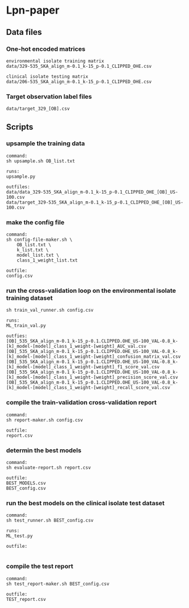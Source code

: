 # Lpn-paper

## Data files

### One-hot encoded matrices
```  
environmental isolate training matrix  
data/329-535_SKA_align_m-0.1_k-15_p-0.1_CLIPPED_OHE.csv  
  
clinical isolate testing matrix  
data/206-535_SKA_align_m-0.1_k-15_p-0.1_CLIPPED_OHE.csv  
```  

### Target observation label files
```data/target_329_[OB].csv```   


## Scripts

### upsample the training data
```
command:  
sh upsample.sh OB_list.txt  
  
runs:  
upsample.py   
  
outfiles:   
data/data_329-535_SKA_align_m-0.1_k-15_p-0.1_CLIPPED_OHE_[OB]_US-100.csv  
data/target_329-535_SKA_align_m-0.1_k-15_p-0.1_CLIPPED_OHE_[OB]_US-100.csv  
```  

### make the config file
```  
command:  
sh config-file-maker.sh \  
    OB_list.txt \  
    k_list.txt \  
    model_list.txt \  
    class_1_weight_list.txt  
  
outfile:  
config.csv  
```  

### run the cross-validation loop on the environmental isolate training dataset
```command:  
sh train_val_runner.sh config.csv  
  
runs:  
ML_train_val.py  
  
outfies:  
[OB]_535_SKA_align_m-0.1_k-15_p-0.1.CLIPPED.OHE_US-100_VAL-0.8_k-[k]_model-[model]_class_1_weight-[weight]_AUC_val.csv  
[OB]_535_SKA_align_m-0.1_k-15_p-0.1.CLIPPED.OHE_US-100_VAL-0.8_k-[k]_model-[model]_class_1_weight-[weight]_confusion_matrix_val.csv  
[OB]_535_SKA_align_m-0.1_k-15_p-0.1.CLIPPED.OHE_US-100_VAL-0.8_k-[k]_model-[model]_class_1_weight-[weight]_f1_score_val.csv  
[OB]_535_SKA_align_m-0.1_k-15_p-0.1.CLIPPED.OHE_US-100_VAL-0.8_k-[k]_model-[model]_class_1_weight-[weight]_precision_score_val.csv  
[OB]_535_SKA_align_m-0.1_k-15_p-0.1.CLIPPED.OHE_US-100_VAL-0.8_k-[k]_model-[model]_class_1_weight-[weight]_recall_score_val.csv  
```


### compile the train-validation cross-validation report
```   
command:  
sh report-maker.sh config.csv  
  
outfile:  
report.csv  
```
  
### determin the best models  
```  
command:  
sh evaluate-report.sh report.csv  
  
outfile:  
BEST_MODELS.csv  
BEST_config.csv  
```
 
### run the best models on the clinical isolate test dataset 
```  
command:  
sh test_runner.sh BEST_config.csv  
  
runs:  
ML_test.py  
  
outfile:  
  
```


### compile the test report
```  
command:  
sh test_report-maker.sh BEST_config.csv  
  
outfile:  
TEST_report.csv  
  
```
